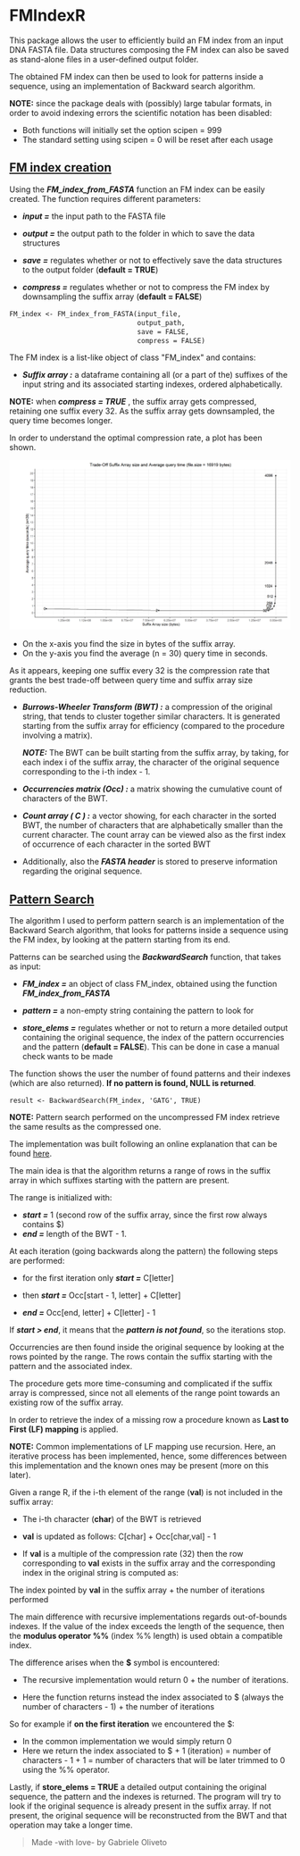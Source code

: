 ﻿# FMIndexR

This package allows the user to efficiently build an FM index from an input DNA FASTA file. Data structures composing the FM index can also 
be saved as stand-alone files in a user-defined output folder.

The obtained FM index can then be used to look for patterns inside a sequence, using an implementation of Backward search algorithm.

**NOTE:** since the package deals with (possibly) large tabular formats, in order to avoid indexing errors the scientific notation has been disabled:
- Both functions will initially set the option scipen = 999
- The standard setting using scipen = 0 will be reset after each usage

## <u>FM index creation </u>

Using the ***FM_index_from_FASTA*** function  an FM index can be easily created. The function requires different parameters:

-   ***input =*** the input path to the FASTA file

-   ***output =*** the output path to the folder in which to save the data structures

-   ***save =*** regulates whether or not to effectively save the data structures to the output folder (**default = TRUE**)

-   ***compress =*** regulates whether or not to compress the FM index by downsampling the suffix array (**default = FALSE**)

```{r}
FM_index <- FM_index_from_FASTA(input_file, 
                                output_path, 
                                save = FALSE, 
                                compress = FALSE)
```
The FM index is a list-like object of class "FM_index" and contains:

-   ***Suffix array :*** a dataframe containing all (or a part of the) 
suffixes of the input string and its associated starting indexes, 
ordered alphabetically.

**NOTE:**  when ***compress = TRUE*** , the suffix array gets compressed, 
retaining one suffix every 32. As the suffix array gets downsampled,
the query time becomes longer. 

In order to understand the optimal compression rate,  a plot has been shown. 

![Image currently not available :(](inst/extdata/size-time-plot.png)

- On the x-axis you find the size in bytes of the suffix array.
- On the y-axis you find the average (n = 30) query time in seconds.

As it appears, keeping one suffix every 32 is the compression rate that grants the best trade-off between query time and suffix array size reduction.

-   ***Burrows-Wheeler Transform (BWT) :*** a compression of 
the original string, that tends to cluster together similar characters. 
It is generated starting from the suffix array for efficiency (compared to the procedure involving a matrix).

    ***NOTE:*** The BWT can be built starting from the suffix array, 
by taking, for each index i of the suffix array,  the character of the original sequence corresponding to the i-th index - 1.

-   ***Occurrencies matrix (Occ) :*** a matrix showing the cumulative count of characters of the BWT.

-   ***Count array ( C ) :*** a vector showing, for each character in the sorted BWT, the number of characters that are alphabetically smaller than the current character. The count array can be viewed also as the first index of occurrence of each character in the sorted BWT

-   Additionally, also the ***FASTA header*** is stored to preserve information regarding the original sequence.

## <u>Pattern Search</u>

The algorithm I used to perform pattern search is an implementation 
of the Backward Search algorithm, that looks for patterns 
inside a sequence using the FM index, 
by looking at the pattern starting from its end.

Patterns can be searched using the ***BackwardSearch*** function, 
that takes as input:

-   ***FM_index =*** an object of class FM_index, 
    obtained using the function ***FM_index_from_FASTA***

-   ***pattern =*** a non-empty string containing the pattern to look for

-   ***store_elems =*** regulates whether or not to return a more detailed 
    output containing the original sequence, the index of the pattern 
    occurrencies and the pattern (**default = FALSE**). 
    This can be done in case a manual check wants to be made

The function shows the user the number of found patterns and their indexes  (which are also returned). **If no pattern is found, NULL is returned**.

```{r}
result <- BackwardSearch(FM_index, 'GATG', TRUE)
```
**NOTE:** Pattern search performed on the uncompressed FM index retrieve the same results as the compressed one.

The implementation was built following an online explanation that can be found [here](http://blog.thegrandlocus.com/2016/07/a-tutorial-on-burrows-wheeler-indexing-methods).

The main idea is that the algorithm returns a range of rows  in the suffix array in which suffixes starting with the pattern are present.

The range is initialized with:

-   ***start =*** 1 (second row of the suffix array,  since the first row always contains \$)
-   ***end =*** length of the BWT - 1.

At each iteration (going backwards along the pattern) the following steps are performed:

-   for the first iteration only ***start =*** C[letter]
-   then ***start =*** Occ[start - 1, letter] + C[letter]

-   ***end =*** Occ[end, letter] + C[letter] - 1

If ***start \> end***, it means that the ***pattern is not found***,  so the iterations stop.

Occurrencies are then found inside the original sequence by looking at the rows pointed by the range. The rows contain the suffix starting with the pattern and the associated index.

The procedure gets more time-consuming and complicated if the suffix array is compressed, since not all elements of the range point 
towards an existing row of the suffix array.

In order to retrieve the index of a missing row a procedure known as **Last to First (LF) mapping** is applied.

**NOTE:** Common implementations of LF mapping use recursion. 
Here, an iterative process has been implemented, hence, some differences between this implementation and the known ones may be present (more on this later).

Given a range R, if the i-th element of the range (**val**)  is not included in the suffix array:

-   The i-th character (**char**) of the BWT is retrieved

-   **val** is updated as follows: C[char] + Occ[char,val] - 1

-   If **val** is a multiple of the compression rate (32) 
then the row corresponding to **val** exists in the suffix array  and the corresponding index in the original string is computed as:

The index pointed by **val** in the suffix array + the number of iterations performed

The main difference with recursive implementations regards out-of-bounds indexes. If the value of the index exceeds the length  of the sequence, then the **modulus operator %%** (index %% length) is used obtain a compatible index.

The difference arises when the **$** symbol is encountered:

- The recursive implementation would return 0 + the number of iterations.

- Here the function returns instead the index associated to $ 
    (always the number of characters - 1) + the number of iterations
    
So for example if **on the first iteration** we encountered the $:

- In the common implementation we would simply return 0
- Here we return the index associated to $ + 1 (iteration) = number of characters - 1 + 1 = number of characters that will be later trimmed to 0 using the %% operator.

Lastly, if **store_elems = TRUE** a detailed output containing the original sequence, the pattern and the indexes is returned. The program will try to look if the original sequence is already present in the suffix array. If not present, the original sequence will be reconstructed from the BWT and that operation may take a longer time.

> Made -with love- by Gabriele Oliveto

